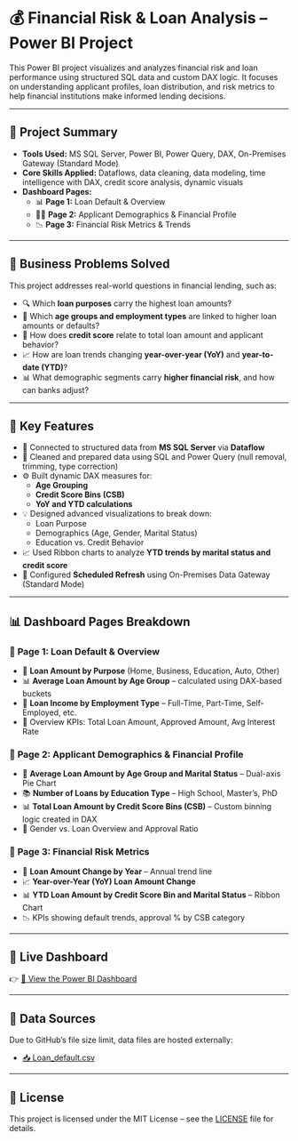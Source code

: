 # 💰 Financial Risk & Loan Analysis – Power BI Project

This Power BI project visualizes and analyzes financial risk and loan performance using structured SQL data and custom DAX logic. It focuses on understanding applicant profiles, loan distribution, and risk metrics to help financial institutions make informed lending decisions.

---

## 🚀 Project Summary

- **Tools Used:** MS SQL Server, Power BI, Power Query, DAX, On-Premises Gateway (Standard Mode)
- **Core Skills Applied:** Dataflows, data cleaning, data modeling, time intelligence with DAX, credit score analysis, dynamic visuals
- **Dashboard Pages:**
  - 📊 **Page 1:** Loan Default & Overview
  - 🧑‍💼 **Page 2:** Applicant Demographics & Financial Profile
  - 📉 **Page 3:** Financial Risk Metrics & Trends

---

## 🧩 Business Problems Solved

This project addresses real-world questions in financial lending, such as:

- 🔍 Which **loan purposes** carry the highest loan amounts?
- 👤 Which **age groups and employment types** are linked to higher loan amounts or defaults?
- 🧠 How does **credit score** relate to total loan amount and applicant behavior?
- 📈 How are loan trends changing **year-over-year (YoY)** and **year-to-date (YTD)**?
- 📊 What demographic segments carry **higher financial risk**, and how can banks adjust?

---

## 📌 Key Features

- 🔗 Connected to structured data from **MS SQL Server** via **Dataflow**
- 🧹 Cleaned and prepared data using SQL and Power Query (null removal, trimming, type correction)
- ⚙️ Built dynamic DAX measures for:
  - **Age Grouping**
  - **Credit Score Bins (CSB)**
  - **YoY and YTD calculations**
- 💡 Designed advanced visualizations to break down:
  - Loan Purpose
  - Demographics (Age, Gender, Marital Status)
  - Education vs. Credit Behavior
- 📈 Used Ribbon charts to analyze **YTD trends by marital status and credit score**
- 🔄 Configured **Scheduled Refresh** using On-Premises Data Gateway (Standard Mode)

---

## 📊 Dashboard Pages Breakdown

### 🔹 **Page 1: Loan Default & Overview**

- 📌 **Loan Amount by Purpose** (Home, Business, Education, Auto, Other)
- 📊 **Average Loan Amount by Age Group** – calculated using DAX-based buckets
- 👔 **Loan Income by Employment Type** – Full-Time, Part-Time, Self-Employed, etc.
- 🧾 Overview KPIs: Total Loan Amount, Approved Amount, Avg Interest Rate

### 🔹 **Page 2: Applicant Demographics & Financial Profile**

- 🥧 **Average Loan Amount by Age Group and Marital Status** – Dual-axis Pie Chart
- 📚 **Number of Loans by Education Type** – High School, Master’s, PhD
- 📊 **Total Loan Amount by Credit Score Bins (CSB)** – Custom binning logic created in DAX
- 👥 Gender vs. Loan Overview and Approval Ratio

### 🔹 **Page 3: Financial Risk Metrics**

- 🔁 **Loan Amount Change by Year** – Annual trend line
- 📈 **Year-over-Year (YoY) Loan Amount Change**
- 📊 **YTD Loan Amount by Credit Score Bin and Marital Status** – Ribbon Chart
- 📉 KPIs showing default trends, approval % by CSB category

---

## 🔗 Live Dashboard

👉 [📎 View the Power BI Dashboard](https://app.powerbi.com/links/PrculqM0W9?ctid=6d600138-0932-49bd-951c-0d8382b1ee74&pbi_source=linkShare&bookmarkGuid=d0596ffe-fa06-4184-8964-3b948c1259b5)

---

## 📂 Data Sources

Due to GitHub’s file size limit, data files are hosted externally:

- [📥 Loan_default.csv](https://drive.google.com/drive/folders/1XXWES_CD6kIrRdOVUtru744AFosP_9zz?usp=sharing)

---

## 📄 License

This project is licensed under the MIT License – see the [LICENSE](./LICENSE) file for details.
